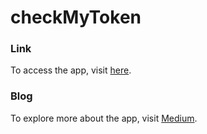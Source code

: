 # checkMyToken

### Link
To access the app, visit [here](https://bit.ly/2GbkdBS).

### Blog
To explore more about the app, visit [Medium](https://bit.ly/2Neq5uf).
